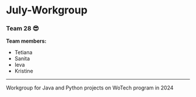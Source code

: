 # July-Workgroup
### Team 28 😎
**Team members:**
- Tetiana
- Sanita 
- Ieva
- Kristine
---------------------------------------------------------------------
Workgroup for Java and Python projects on WoTech program in 2024
